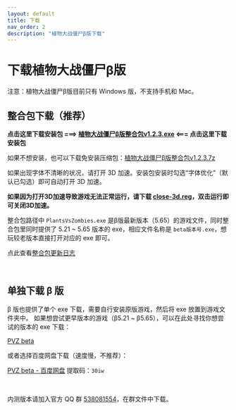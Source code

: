 ```yaml
---
layout: default
title: 下载
nav_order: 2
description: "植物大战僵尸β版下载"
---
```


# 下载植物大战僵尸β版

注意：植物大战僵尸β版目前只有 Windows 版，不支持手机和 Mac。

## **整合包下载（推荐）**

**点击这里下载安装包 ===> [植物大战僵尸β版整合包v1.2.3.exe](https://www.lanzous.com/i9aof2f) <=== 点击这里下载安装包**


如果不想安装，也可以下载免安装压缩包：[植物大战僵尸β版整合包v1.2.3.7z](https://www.lanzous.com/i9aoeuh)

如果出现字体不清晰的状况，请打开 3D 加速。安装包安装时勾选“字体优化”（默认已勾选）即可自动打开 3D 加速。

**如果因为打开3D加速导致游戏无法正常运行，请下载 [close-3d.reg](/close-3d.reg)，双击运行即可关闭3D加速。**

整合包路径中 `PlantsVsZombies.exe` 是β版最新版本（5.65）的游戏文件，同时整合包里同时提供了 5.21 ~ 5.65 版本的 exe，相应文件名称是 `beta版本号.exe`，想玩较老版本直接打开对应的 exe 即可。

点此查看[整合包更新日志](/pack-logs.html)

<br/>

## 单独下载 β 版

β 版也提供了单个 exe 下载，需要自行安装原版游戏，然后将 exe 放置到游戏文件夹中。
如果想尝试更早版本的游戏（β5.21 ~ β5.65），可以在此处寻找你想尝试的版本的 exe 下载：

[PVZ beta](https://www.lanzous.com/b00z7v7ri)

或者选择百度网盘下载（速度慢，不推荐）：

[PVZ beta - 百度网盘](https://pan.baidu.com/s/1Zpbiy_4ZH7dt1FPhghJ2Fg) 提取码：`30iw`

<br/>

内测版本请加入官方 QQ 群 [538081554](https://jq.qq.com/?_wv=1027&k=5aAFsMt)，在群文件中下载。
